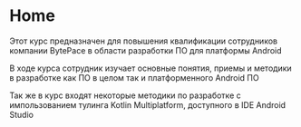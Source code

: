 # Home

Этот курс предназначен для повышения квалификации сотрудников компании BytePace в области разработки ПО для платформы
Android

В ходе курса сотрудник изучает основные понятия, приемы и методики в разработке как ПО в целом так и платформенного
Android ПО

Так же в курс входят некоторые методики по разработке с импользованием тулинга Kotlin Multiplatform, доступного в IDE
Android Studio